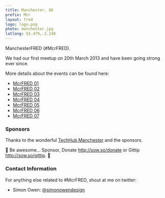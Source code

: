 ```yaml
---
title: Manchester, UK
prefix: Mcr
layout: fred
logo: logo.png
photo: manchester.jpg
latlong: 53.479,-2.248
---
```


ManchesterFRED (#McrFRED).

We had our first meetup on 20th March 2013 and have been going strong ever since.

More details about the events can be found here:

* [McrFRED 01](http://sow.so/mcrfred-01)
* [McrFRED 02](http://sow.so/mcrfred-02)
* [McrFRED 03](http://sow.so/mcrfred-03)
* [McrFRED 04](http://sow.so/mcrfred-04)
* [McrFRED 05](http://sow.so/mcrfred-05)
* [McrFRED 06](http://sow.so/mcrfred-06)
* [McrFRED 07](http://sow.so/mcrfred-07)

### Sponsors

Thanks to the wonderful [TechHub Manchester](http://manchester.techhub.com/) and the sponsors.

:sparkling_heart: Be awesome... Sponsor, Donate http://sow.so/donate or Gittip http://sow.so/gittip. :sparkling_heart:

### Contact Information

For anything else related to #McrFRED, shout at me on twitter:

+ Simon Owen: [@simonowendesign](http://twitter.com/simonowendesign)
